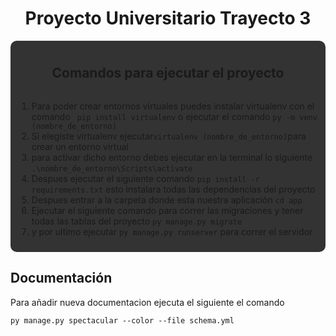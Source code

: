 <h1 style="text-align: center">Proyecto Universitario Trayecto 3</h1>

<div 
style="background: #333;border-radius: 10px;padding:10px;display: flex;flex-direction: column;align-items: center">
<h2>Comandos para ejecutar el proyecto</h2>

<ol>
    <li>Para poder crear entornos virtuales puedes instalar virtualenv con el comando <code> pip install virtualenv</code> o ejecutar el comando <code>py -m venv (nombre_de_entorno)</code></li>
    <li>
        Si elegiste virtualenv ejecutar<code>virtualenv (nombre_de_entorno)</code>para crear un entorno virtual
    </li>
    <li>
        para activar dicho entorno debes ejecutar en la terminal lo siguiente <code>.\nombre_de_entorno\Scripts\activate</code>
    </li>
    <li>Despues ejecutar el siguiente comando <code>pip install -r requirements.txt</code> esto instalara todas las dependencias del proyecto</li>
    <li>Despues entrar a la carpeta donde esta nuestra aplicación <code>cd app</code></li>
    <li>Ejecutar el siguiente comando para correr las migraciones y tener todas las tablas del proyecto <code>py manage.py migrate</code></li>
    <li>y por ultimo ejecutar <code>py manage.py runserver</code> para correr el servidor</li>
</ol>
</div>

## Documentación

Para añadir nueva documentacion ejecuta el siguiente el comando

<code>py manage.py spectacular --color --file schema.yml</code>
